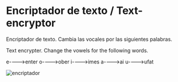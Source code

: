 # Encriptador de texto / Text-encryptor

Encriptador de texto. Cambia las vocales por las siguientes palabras.

Text encrypter. Change the vowels for the following words.

e---->enter
o---->ober
i---->imes
a---->ai
u---->ufat

![encriptador](https://github.com/tupaginaweb0/text-encryptor/assets/147637426/e5980786-8bb4-43c1-bdc0-5799c0491675)
